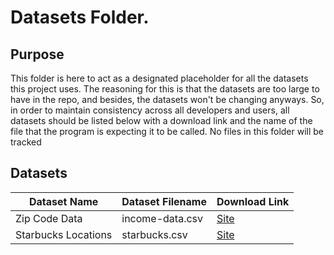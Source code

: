 # Datasets Folder.

## Purpose
This folder is here to act as a designated placeholder for all the datasets this project uses.
The reasoning for this is that the datasets are too large to have in the repo, and besides, the datasets won't be changing anyways.
So, in order to maintain consistency across all developers and users, all datasets should be listed below with a download link and the name of the file that the program is expecting it to be called.
No files in this folder will be tracked


## Datasets
| Dataset Name | Dataset Filename | Download Link |
| --- | --- | --- |
| Zip Code Data | income-data.csv | [Site](https://www.irs.gov/uac/soi-tax-stats-individual-income-tax-statistics-zip-code-data-soi)
| Starbucks Locations | starbucks.csv | [Site](https://www.kaggle.com/starbucks/store-locations)
